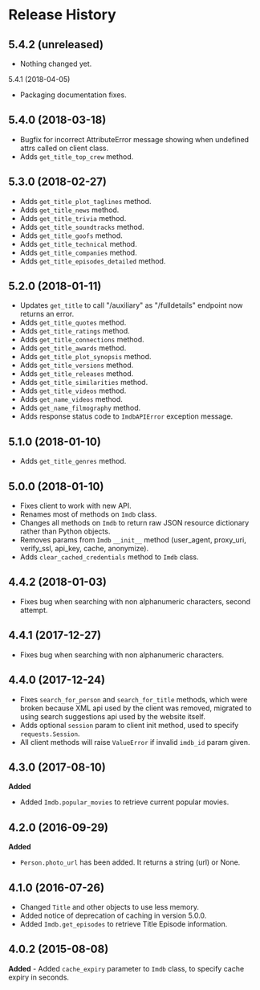 # Release History

5.4.2 (unreleased)
------------------

- Nothing changed yet.


5.4.1 (2018-04-05)

-   Packaging documentation fixes.

## 5.4.0 (2018-03-18)

-   Bugfix for incorrect AttributeError message showing when undefined
    attrs called on client class.
-   Adds `get_title_top_crew` method.

## 5.3.0 (2018-02-27)

-   Adds `get_title_plot_taglines` method.
-   Adds `get_title_news` method.
-   Adds `get_title_trivia` method.
-   Adds `get_title_soundtracks` method.
-   Adds `get_title_goofs` method.
-   Adds `get_title_technical` method.
-   Adds `get_title_companies` method.
-   Adds `get_title_episodes_detailed` method.

## 5.2.0 (2018-01-11)

-   Updates `get_title` to call "/auxiliary" as "/fulldetails" endpoint
    now returns an error.
-   Adds `get_title_quotes` method.
-   Adds `get_title_ratings` method.
-   Adds `get_title_connections` method.
-   Adds `get_title_awards` method.
-   Adds `get_title_plot_synopsis` method.
-   Adds `get_title_versions` method.
-   Adds `get_title_releases` method.
-   Adds `get_title_similarities` method.
-   Adds `get_title_videos` method.
-   Adds `get_name_videos` method.
-   Adds `get_name_filmography` method.
-   Adds response status code to `ImdbAPIError` exception message.

## 5.1.0 (2018-01-10)

-   Adds `get_title_genres` method.

## 5.0.0 (2018-01-10)

-   Fixes client to work with new API.
-   Renames most of methods on `Imdb` class.
-   Changes all methods on `Imdb` to return raw JSON resource dictionary
    rather than Python objects.
-   Removes params from `Imdb` `__init__` method (user\_agent,
    proxy\_uri, verify\_ssl, api\_key, cache, anonymize).
-   Adds `clear_cached_credentials` method to `Imdb` class.

## 4.4.2 (2018-01-03)

-   Fixes bug when searching with non alphanumeric characters, second
    attempt.

## 4.4.1 (2017-12-27)

-   Fixes bug when searching with non alphanumeric characters.

## 4.4.0 (2017-12-24)

-   Fixes `search_for_person` and `search_for_title` methods, which were
    broken because XML api used by the client was removed, migrated to
    using search suggestions api used by the website itself.
-   Adds optional `session` param to client init method, used to specify
    `requests.Session`.
-   All client methods will raise `ValueError` if invalid `imdb_id`
    param given.

## 4.3.0 (2017-08-10)

**Added**

-   Added `Imdb.popular_movies` to retrieve current popular movies.

## 4.2.0 (2016-09-29)

**Added**

-   `Person.photo_url` has been added. It returns a string (url) or
    None.

## 4.1.0 (2016-07-26)

-   Changed `Title` and other objects to use less memory.
-   Added notice of deprecation of caching in version 5.0.0.
-   Added `Imdb.get_episodes` to retrieve Title Episode information.

## 4.0.2 (2015-08-08)

**Added** - Added `cache_expiry` parameter to `Imdb` class, to specify
cache expiry in seconds.
